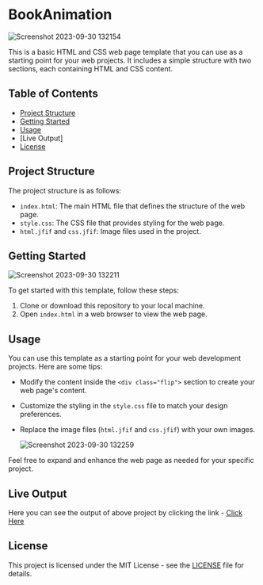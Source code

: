 # BookAnimation

![Screenshot 2023-09-30 132154](https://github.com/Mayank-Garg7/BookAnimation/assets/113042462/1443731c-bd02-4356-bbf6-099a993ebe15)


This is a basic HTML and CSS web page template that you can use as a starting point for your web projects. It includes a simple structure with two sections, each containing HTML and CSS content.

## Table of Contents

- [Project Structure](#project-structure)
- [Getting Started](#getting-started)
- [Usage](#usage)
- [Live Output]
- [License](#license)

## Project Structure

The project structure is as follows:

- `index.html`: The main HTML file that defines the structure of the web page.
- `style.css`: The CSS file that provides styling for the web page.
- `html.jfif` and `css.jfif`: Image files used in the project.

## Getting Started

![Screenshot 2023-09-30 132211](https://github.com/Mayank-Garg7/BookAnimation/assets/113042462/53ec64c8-da58-48bc-b7dc-753c8338bb5c)


To get started with this template, follow these steps:

1. Clone or download this repository to your local machine.
2. Open `index.html` in a web browser to view the web page.

## Usage

You can use this template as a starting point for your web development projects. Here are some tips:

- Modify the content inside the `<div class="flip">` section to create your web page's content.
- Customize the styling in the `style.css` file to match your design preferences.
- Replace the image files (`html.jfif` and `css.jfif`) with your own images.

  ![Screenshot 2023-09-30 132259](https://github.com/Mayank-Garg7/BookAnimation/assets/113042462/e5881564-1f4d-4c8f-a977-78d762d656cb)


Feel free to expand and enhance the web page as needed for your specific project.

## Live Output 
Here you can see the output of above project by clicking the link - 
[Click Here](https://mayank-garg7.github.io/BookAnimation/)

## License

This project is licensed under the MIT License - see the [LICENSE](LICENSE) file for details.
